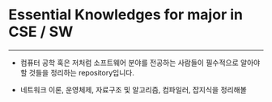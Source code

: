 Essential Knowledges for major in CSE / SW
===
***

- 컴퓨터 공학 혹은 저처럼 소프트웨어 분야를 전공하는 사람들이 필수적으로 알아야할 것들을 정리하는 repository입니다.

- 네트워크 이론, 운영체제, 자료구조 및 알고리즘, 컴파일러, 잡지식을 정리해볼 
